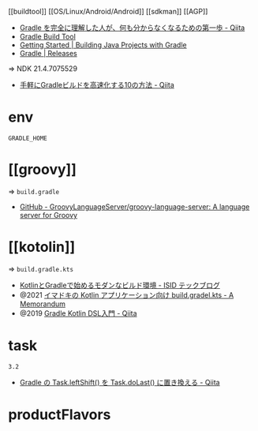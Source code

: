 [[buildtool]]
[[OS/Linux/Android/Android]]
[[sdkman]]
[[AGP]]

- [Gradle を完全に理解した人が、何も分からなくなるための第一歩 - Qiita](https://qiita.com/opengl-8080/items/c482998fa15ce738e2ba)
- [Gradle Build Tool](https://gradle.org/)
- [Getting Started | Building Java Projects with Gradle](https://spring.io/guides/gs/gradle/)
- [Gradle | Releases](https://gradle.org/releases/)

=> NDK 21.4.7075529

-  [手軽にGradleビルドを高速化する10の方法 - Qiita](https://qiita.com/kaakaa_hoe/items/741f44f9c23262abbcca)

# env

`GRADLE_HOME`

# [[groovy]]
=> `build.gradle`

- [GitHub - GroovyLanguageServer/groovy-language-server: A language server for Groovy](https://github.com/GroovyLanguageServer/groovy-language-server)

# [[kotolin]]
=> `build.gradle.kts`

- [KotlinとGradleで始めるモダンなビルド環境 - ISID テックブログ](https://tech.isid.co.jp/entry/2022/08/31/Kotlin%E3%81%A8Gradle%E3%81%A7%E5%A7%8B%E3%82%81%E3%82%8B%E3%83%A2%E3%83%80%E3%83%B3%E3%81%AA%E3%83%93%E3%83%AB%E3%83%89%E7%92%B0%E5%A2%83)
- @2021 [イマドキの Kotlin アプリケーション向け build.gradel.kts - A Memorandum](https://blog1.mammb.com/entry/2021/12/06/090000)
- @2019 [Gradle Kotlin DSL入門 - Qiita](https://qiita.com/toliner/items/8b1ed6ed3cc04c22d63d)

# task
`3.2`
- [Gradle の Task.leftShift() を Task.doLast() に置き換える - Qiita](https://qiita.com/ossan_pg/items/608134f44ccf4542edf2)

# productFlavors
